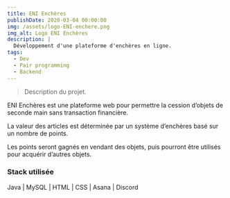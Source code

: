 ```yaml
---
title: ENI Enchères
publishDate: 2020-03-04 00:00:00
img: /assets/logo-ENI-enchere.png
img_alt: Logo ENI Enchères
description: |
  Développement d'une plateforme d'enchères en ligne.
tags:
  - Dev
  - Pair programming
  - Backend
---
```


> Description du projet.

ENI Enchères est une plateforme web pour
permettre la cession d’objets de seconde main sans transaction financière.

La valeur des articles est déterminée par un système d’enchères basé sur un nombre de points.

Les points seront gagnés en vendant des objets, puis pourront être utilisés pour acquérir d’autres
objets.

### Stack utilisée

Java | MySQL | HTML | CSS | Asana | Discord
